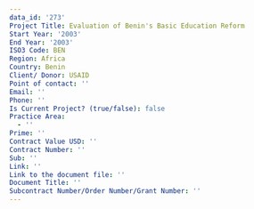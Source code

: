 ```yaml
---
data_id: '273'
Project Title: Evaluation of Benin's Basic Education Reform
Start Year: '2003'
End Year: '2003'
ISO3 Code: BEN
Region: Africa
Country: Benin
Client/ Donor: USAID
Point of contact: ''
Email: ''
Phone: ''
Is Current Project? (true/false): false
Practice Area:
  - ''
Prime: ''
Contract Value USD: ''
Contract Number: ''
Sub: ''
Link: ''
Link to the document file: ''
Document Title: ''
Subcontract Number/Order Number/Grant Number: ''
---
```



